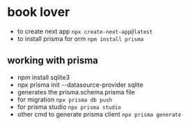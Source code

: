 # book lover
- to create next app `npx create-next-app@latest`
- to install prisma for orm `npm install prisma`

## working with prisma
 - npm install sqlite3
 - npx prisma init --datasource-provider sqlite
  - generates the prisma.schema.prisma file
 - for migration `npx prisma db push`
 - for prisma studio `npx prisma studio`
 - other cmd to generate prisma client `npx prisma generate`
